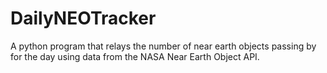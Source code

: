 # DailyNEOTracker
A python program that relays the number of near earth objects passing by for the day using data from the NASA Near Earth Object API.
